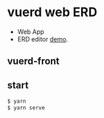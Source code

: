 # vuerd web ERD
* Web App
* ERD editor [demo](https://vuerd.github.io/vuerd-front/).

## vuerd-front

## start
``` sh
$ yarn
$ yarn serve
```

